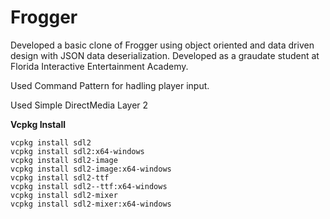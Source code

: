 # Frogger
Developed a basic clone of Frogger using object oriented and data driven design with JSON data deserialization. Developed as a graudate student at Florida Interactive Entertainment Academy.

Used Command Pattern for hadling player input.

Used Simple DirectMedia Layer 2

**Vcpkg Install**
```
vcpkg install sdl2
vcpkg install sdl2:x64-windows
vcpkg install sdl2-image
vcpkg install sdl2-image:x64-windows
vcpkg install sdl2-ttf
vcpkg install sdl2--ttf:x64-windows
vcpkg install sdl2-mixer
vcpkg install sdl2-mixer:x64-windows
```
